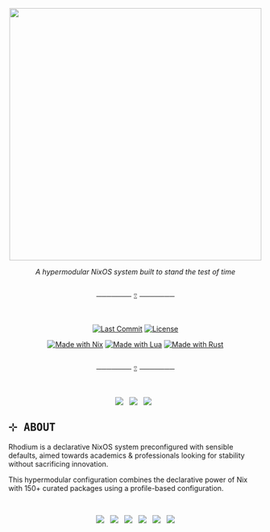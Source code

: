 <p align="center"><img src="assets/logo.png" width=500px></p>

<p align="center"><em>A hypermodular NixOS system built to stand the test of time</em></p>

<br/>
<div align="center">───────  ⑄  ───────</div>
<br/>
<br/>

<div align ="center">

[![Last Commit](https://img.shields.io/github/last-commit/pabloagn/rhodium?style=for-the-badge&logo=git&logoColor=white&color=7AA89F&labelColor=000000&label=LAST%20COMMIT)](https://github.com/pabloagn/rhodium/commits/main) [![License](https://img.shields.io/github/license/pabloagn/rhodium?style=for-the-badge&color=7AA89F&labelColor=000000)](https://github.com/pabloagn/rhodium/blob/main/LICENSE)

[![Made with Nix](https://img.shields.io/badge/Made%20with-Nix-7AA89F?style=for-the-badge&logo=nixos&logoColor=white&labelColor=000000)](https://nixos.org/)
[![Made with Lua](https://img.shields.io/badge/Made%20with-Lua-7AA89F?style=for-the-badge&logo=lua&logoColor=white&labelColor=000000)](https://www.lua.org/)
[![Made with Rust](https://img.shields.io/badge/Made%20with-Rust-7AA89F?style=for-the-badge&logo=rust&logoColor=white&labelColor=000000)](https://www.rust-lang.org/)

</div>

<br/>
<div align="center">───────  ⑄  ───────</div>
<br/>
<br/>

<div align="center">
    <div id="docs">
        <p style="text-align:center;">
        <a href="https://rhodium.solenoidlabs.com/docs">
        <img src="https://img.shields.io/badge/∙ Documentation ∙-f2f2f2?style=for-the-badge"/></a>&nbsp&nbsp
        <a href="https://rhodium.solenoidlabs.com/contact">
        <img src="https://img.shields.io/badge/∙ Contact ∙-f2f2f2?style=for-the-badge"/></a>&nbsp&nbsp
        <a href="https://rhodium.solenoidlabs.com/about/#contributions">
        <img src="https://img.shields.io/badge/∙ Contributions ∙-f2f2f2?style=for-the-badge"/></a>&nbsp&nbsp
    </div>
</div>

## <samp>⊹ ABOUT</samp>

Rhodium is a declarative NixOS system preconfigured with sensible defaults, aimed towards academics & professionals looking for stability without sacrificing innovation.

This hypermodular configuration combines the declarative power of Nix with 150+ curated packages using a profile-based configuration.

<br/>
<div align="center">
    <div id="images">
        <p style="text-align:center;">
        <a href="https://rhodium.solenoidlabs.com/about/#robust">
        <img src="https://img.shields.io/badge/Robust-f2f2f2?style=for-the-badge"/></a>&nbsp&nbsp
        <a href="https://rhodium.solenoidlabs.com/about/#fast">
        <img src="https://img.shields.io/badge/Fast-f2f2f2?style=for-the-badge"/></a>&nbsp&nbsp
        <a href="https://rhodium.solenoidlabs.com/about/#elegant">
        <img src="https://img.shields.io/badge/Elegant-f2f2f2?style=for-the-badge"/></a>&nbsp&nbsp
        <a href="https://rhodium.solenoidlabs.com/about/#reliable">
        <img src="https://img.shields.io/badge/Reliable-f2f2f2?style=for-the-badge"/></a>&nbsp&nbsp
        <a href="https://rhodium.solenoidlabs.com/about/#reproducible">
        <img src="https://img.shields.io/badge/Reproducible-f2f2f2?style=for-the-badge"/></a>&nbsp&nbsp
        <a href="https://rhodium.solenoidlabs.com/about/#secure">
        <img src="https://img.shields.io/badge/Secure-f2f2f2?style=for-the-badge"/></a>
    </div>
</div>
<br/>
